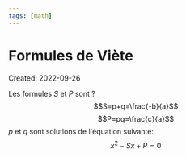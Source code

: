 ```yaml
---
tags: [math] 
---
```

# Formules de Viète
Created: 2022-09-26

Les formules $S$ et $P$ sont
?
$$S=p+q=\frac{-b}{a}$$
$$P=pq=\frac{c}{a}$$
$p$ et $q$ sont solutions de l'équation suivante:$$x^2-Sx+P=0$$
<!--SR:!2023-12-07,93,190-->